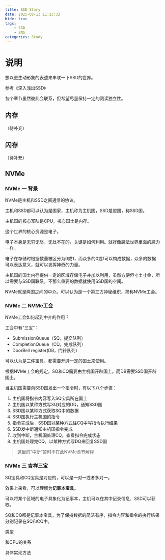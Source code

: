 ```yaml
---
title: SSD Story
date: 2025-08-13 11:13:32
hide: true
tags:
    - SSD
    - ZNS
categories: Study
---
```

# 说明

想以更生动形象的表述来串联一下SSD的世界。

参考《深入浅出SSD》

各个章节虽然彼此会联系，但希望尽量保持一定的阅读独立性。

## 内存

（待补充）

## 闪存

（待补充）


## NVMe

### NVMe 一 背景

NVMe是主机和SSD之间通信的协议。

主机和SSD都可以认为是国家，主机称为主机国，SSD是盟国，称SSD国。

主机国的核心军队是CPU，核心国土是内存。

这个世界的核心资源是电子。

电子本身是无穷无尽，无处不在的，关键是如何利用。就好像魔法世界里面的魔力一样。

电子在存储时根据数量被区分为0或1，而众多的0或1可以构成数据，众多的数据可以表达意义，就可以发挥神奇的力量。

主机国的国土内存提供一定的区域存储电子并加以利用，虽然方便但寸土寸金，所以需要与SSD国联系，不那么重要的数据就使用SSD国的空间。

NVMe就是两国之间的中介。可以认为是一个第三方神秘组织，简称NVMe工会。

### NVMe 二 NVMe工会

NVMe工会如何起到中介的作用？

工会中有“三宝”：

- SubmissionQueue（SQ，提交队列）
- CompletionQueue（CQ，完成队列）
- DoorBell register(DB，门铃队列)

可以认为是三件宝具，都需要开辟一定的国土来使用。

根据NVMe工会的规定，SQ和CQ需要由主机国开辟国土，而DB需要SSD国开辟国土。

当主机国需要向SSD国发出一个指令时，有以下八个步骤：

1. 主机国将指令内容写入SQ宝具所在国土
2. 主机国以某种方式写SQ对应的DQ，通知SSD国
3. SSD国以某种方式获取SQ中的数据
4. SSD国执行主机国的指令
5. 指令完成后，SSD国以某种方式往CQ中写指令执行结果
6. SSD发中断通知主机国指令完成
7. 收到中断，主机国处理CQ，查看指令完成状态
8. 主机国处理完CQ，以某种方式写DQ来回复SSD国

> 这里的“中断”暂时不在此NVMe章节解释

### NVMe 三 吉祥三宝

SQ宝具和CQ宝具是对应的，可以是一对一或者多对一。

效果上来看，可以理解为**记事本宝具**。

可以将某个区域的电子具象化为记事本，主机可以在其中记录信息，SSD可以获取。

SQ和CQ都是记事本宝具，为了保持数据的简洁有序，指令内容和指令的执行结果分别记录在SQ和CQ中。

类型

和CPU的关系

具体实现方法
